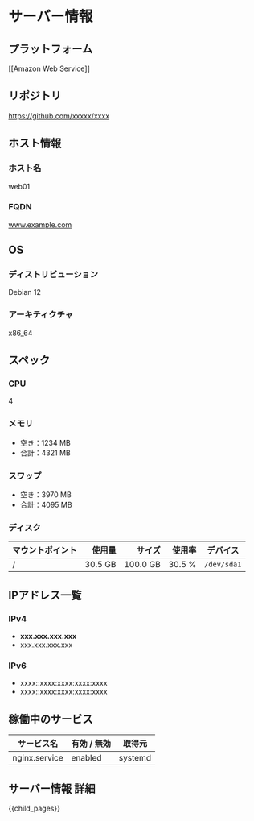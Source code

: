 サーバー情報
===========================

プラットフォーム
---------------------------

[[Amazon Web Service]]

リポジトリ
---------------------------

https://github.com/xxxxx/xxxx

ホスト情報
---------------------------

### ホスト名

web01

### FQDN

www.example.com

OS
---------------------------

### ディストリビューション

Debian 12

### アーキティクチャ

x86_64

スペック
---------------------------

### CPU

4

### メモリ

* 空き：1234 MB
* 合計：4321 MB

### スワップ

* 空き：3970 MB
* 合計：4095 MB

### ディスク

| マウントポイント          | 使用量   | サイズ   | 使用率   | デバイス                       |
| ------------------------- | --------:| --------:| --------:| ------------------------------ |
| /                         |  30.5 GB | 100.0 GB |   30.5 % | `/dev/sda1`                    |

IPアドレス一覧
---------------------------

### IPv4

* **xxx.xxx.xxx.xxx**
* xxx.xxx.xxx.xxx

### IPv6

* xxxx::xxxx:xxxx:xxxx:xxxx
* xxxx::xxxx:xxxx:xxxx:xxxx

稼働中のサービス
---------------------------

| サービス名                          | 有効 / 無効 | 取得元   |
| ----------------------------------- | ----------- | -------- |
| nginx.service                       | enabled     | systemd  |

サーバー情報 詳細
----------------------------------

{{child_pages}}
